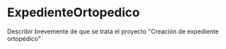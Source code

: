# ExpedienteOrtopedico
Describir brevemente de que se trata el proyecto "Creación de expediente ortopédico"
